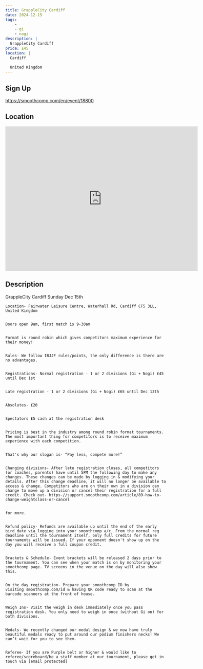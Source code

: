 ```yaml
---
title: GrappleCity Cardiff
date: 2024-12-15
tags:
    - 
    - gi 
    - nogi 
description: |
  GrappleCity Cardiff
price: £45
location: |
  Cardiff
                                        
  United Kingdom
---
```

## Sign Up
https://smoothcomp.com/en/event/18800

## Location
<iframe src="https://www.google.com/maps/embed?pb=!1m18!1m12!1m3!1d12345.6789!2d-3.2490838!3d51.4991190!2m3!1f0!2f0!3f0!3m2!1i1024!2i768!4f13.1!3m3!1m2!1s0x0%3A0x0!2z51.4991190!5e0!3m2!1sen!2sus!4v1234567890" width="600" height="450" style="border:0;" allowfullscreen="" loading="lazy"></iframe>

## Description
GrappleCity Cardiff Sunday Dec 15th
  

    Location- Fairwater Leisure Centre, Waterhall Rd, Cardiff CF5 3LL, United Kingdom
  

    Doors open 9am, first match is 9-30am
  

    Format is round robin which gives competitors maximum experience for their money!
  

    Rules- We follow IBJJF rules/points, the only difference is there are no advantages.
  

    Registrations- Normal registration - 1 or 2 divisions (Gi + Nogi) £45 until Dec 1st
  

    Late registration - 1 or 2 divisions (Gi + Nogi) £65 until Dec 13th
  

    Absolutes- £20
  

    Spectators £5 cash at the registration desk
  

    Pricing is best in the industry among round robin format tournaments. The most important thing for competitors is to receive maximum experience with each competition.
  

    That's why our slogan is- “Pay less, compete more!” 
  

    Changing divisions- After late registration closes, all competitors (or coaches, parents) have until 5PM the following day to make any changes. These changes can be made by logging in & modifying your details. After this change deadline, it will no longer be available to access & change. Competitors who are on their own in a division can change to move up a division or cancel their registration for a full credit. Check out- https-//support.smoothcomp.com/article/89-how-to-change-weightclass-or-cancel


    for more.
  

    Refund policy- Refunds are available up until the end of the early bird date via logging into your smoothcomp a/c. From the normal reg deadline until the tournament itself, only full credits for future tournaments will be issued. If your opponent doesn't show up on the day you will receive a full coupon credit.
  

    Brackets & Schedule- Event brackets will be released 2 days prior to the tournament. You can see when your match is on by monitoring your smoothcomp page. TV screens in the venue on the day will also show this.
  

    On the day registration- Prepare your smoothcomp ID by visiting smoothcomp.com/id & having QR code ready to scan at the barcode scanners at the front of house.
  

    Weigh Ins- Visit the weigh in desk immediately once you pass registration desk. You only need to weigh in once (without Gi on) for both divisions.
  

    Medals- We recently changed our medal design & we now have truly beautiful medals ready to put around our podium finishers necks! We can’t wait for you to see them.
  

    Referee- If you are Purple belt or higher & would like to referee/scoreboard/be a staff member at our tournament, please get in touch via [email protected]